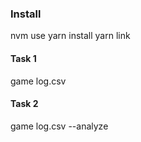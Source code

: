 ### Install

nvm use
yarn install 
yarn link

#### Task 1
game log.csv

#### Task 2 
game log.csv --analyze

